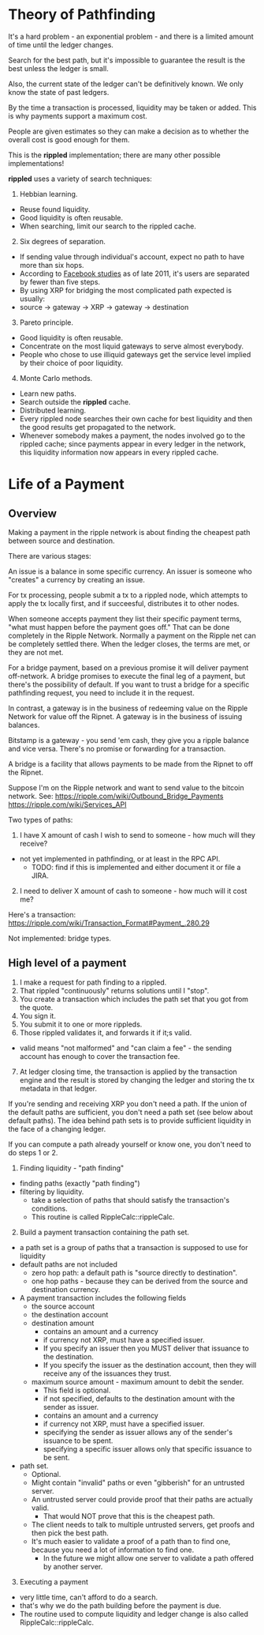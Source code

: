 Theory of Pathfinding
=====================

It's a hard problem - an exponential problem - and there is a limited amount of time until the ledger changes.

Search for the best path, but it's impossible to guarantee the result is the best unless the ledger is small.

Also, the current state of the ledger can't be definitively known. We only know the state of past ledgers.

By the time a transaction is processed, liquidity may be taken or added. This is why payments support a maximum cost.

People are given estimates so they can make a decision as to whether the overall cost is good enough for them.

This is the **rippled** implementation; there are many other possible implementations!

**rippled** uses a variety of search techniques:

1. Hebbian learning.
 * Reuse found liquidity.
 * Good liquidity is often reusable.
 * When searching, limit our search to the rippled cache.
2. Six degrees of separation.
 * If sending value through individual's account, expect no path to have more than six hops.
 * According to [Facebook studies](https://www.facebook.com/notes/facebook-data-team/anatomy-of-facebook/10150388519243859) as of late 2011, it's users are separated by fewer than five steps.
 * By using XRP for bridging the most complicated path expected is usually:
 * source -> gateway -> XRP -> gateway -> destination
3. Pareto principle.
 * Good liquidity is often reusable.
 * Concentrate on the most liquid gateways to serve almost everybody.
 * People who chose to use illiquid gateways get the service level implied by their choice of poor liquidity.
4. Monte Carlo methods.
 * Learn new paths.
 * Search outside the **rippled** cache.
 * Distributed learning.
 * Every rippled node searches their own cache for best liquidity and then the good results get propagated to the network.
 * Whenever somebody makes a payment, the nodes involved go to the rippled cache; since payments appear in every ledger in the network, this liquidity information now appears in every rippled cache.


Life of a Payment
======================

Overview
----------

Making a payment in the ripple network is about finding the cheapest path between source and destination.

There are various stages:

An issue is a balance in some specific currency.  An issuer is someone who "creates" a currency by creating an issue.

For tx processing, people submit a tx to a rippled node, which attempts to apply the tx locally first, and if succeesful, distributes it to other nodes.

When someone accepts payment they list their specific payment terms, "what must happen before the payment goes off."  That can be done completely in the Ripple Network.  Normally a payment on the Ripple net can be completely settled there.  When the ledger closes, the terms are met, or they are not met.

For a bridge payment, based on a previous promise it will deliver payment off-network. A bridge promises to execute the final leg of a payment, but there's the possibility of default. If you want to trust a bridge for a specific pathfinding request, you need to include it in the request.

In contrast, a gateway is in the business of redeeming value on the Ripple Network for value off the Ripnet.  A gateway is in the business of issuing balances.

Bitstamp is a gateway - you send 'em cash, they give you a ripple balance and vice versa.  There's no promise or forwarding for a transaction.

A bridge is a facility that allows payments to be made from the Ripnet to off the Ripnet.

Suppose I'm on the Ripple network and want to send value to the bitcoin network.  See:  https://ripple.com/wiki/Outbound_Bridge_Payments
https://ripple.com/wiki/Services_API


Two types of paths:
1. I have X amount of cash I wish to send to someone - how much will they receive?
 * not yet implemented in pathfinding, or at least in the RPC API.
   * TODO: find if this is implemented and either document it or file a JIRA.
2. I need to deliver X amount of cash to someone - how much will it cost me?

Here's a transaction:
https://ripple.com/wiki/Transaction_Format#Payment_.280.29

Not implemented: bridge types.



High level of a payment
-----------------------

1. I make a request for path finding to a rippled.
2. That rippled "continuously" returns solutions until I "stop".
3. You create a transaction which includes the path set that you got from the quote.
4. You sign it.
5. You submit it to one or more rippleds.
6. Those rippled validates it, and forwards it if it;s valid.
 * valid means "not malformed" and "can claim a fee" - the sending account has enough to cover the transaction fee.
7. At ledger closing time, the transaction is applied by the transaction engine and the result is stored by changing the ledger and storing the tx metadata in that ledger.

If you're sending and receiving XRP you don't need a path.
If the union of the default paths are sufficient, you don't need a path set (see below about default paths).
The idea behind path sets is to provide sufficient liquidity in the face of a changing ledger.

If you can compute a path already yourself or know one, you don't need to do steps 1 or 2.


1. Finding liquidity - "path finding"
  * finding paths (exactly "path finding")
  * filtering by liquidity.
    * take a selection of paths that should satisfy the transaction's conditions.
    * This routine is called RippleCalc::rippleCalc.

2. Build a payment transaction containing the path set.
  * a path set is a group of paths that a transaction is supposed to use for liquidity
  * default paths are not included
    * zero hop path: a default path is "source directly to destination".
    * one hop paths - because they can be derived from the source and destination currency.
  * A payment transaction includes the following fields
    * the source account
    * the destination account
    * destination amount
      * contains an amount and a currency
      * if currency not XRP, must have a specified issuer.
      * If you specify an issuer then you MUST deliver that issuance to the destination.
      * If you specify the issuer as the destination account, then they will receive any of the issuances they trust.
    * maximum source amount - maximum amount to debit the sender.
      * This field is optional.
      * if not specified, defaults to the destination amount with the sender as issuer.
      * contains an amount and a currency
      * if currency not XRP, must have a specified issuer.
      * specifying the sender as issuer allows any of the sender's issuance to be spent.
      * specifying a specific issuer allows only that specific issuance to be sent.
  * path set.
    * Optional.
    * Might contain "invalid" paths or even "gibberish" for an untrusted server.
    * An untrusted server could provide proof that their paths are actually valid.
      * That would NOT prove that this is the cheapest path.
    * The client needs to talk to multiple untrusted servers, get proofs and then pick the best path.
    * It's much easier to validate a proof of a path than to find one, because you need a lot of information to find one.
       * In the future we might allow one server to validate a path offered by another server.

3. Executing a payment
 * very little time, can't afford to do a search.
 * that's why we do the path building before the payment is due.
 * The routine used to compute liquidity and ledger change is also called RippleCalc::rippleCalc.





